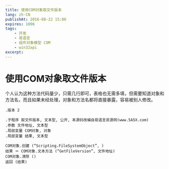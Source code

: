 ```yaml
---
title: 使用COM对象取文件版本
lang: zh-CN
publishAt: 2016-08-22 15:06
expires: 1096
tags:
    - 开发
    - 易语言
    - 组件对象模型 COM
    - win32api
excerpt:
---
```


# 使用COM对象取文件版本

<RevisionInfo />

个人认为这种方法代码量少，只需几行即可，表格也无需多填，但需要知道对象和方法名，而且如果未经处理，对象和方法名都将直接暴露，容易被别人修改。

```易语言
.版本 2

.子程序 取文件版本, 文本型, 公开, 本源码改编自易语言资源网(www.5A5X.com)
.参数 文件地址, 文本型
.局部变量 COM对象, 对象
.局部变量 结果, 文本型

COM对象.创建 (“Scripting.FileSystemObject”, )
结果 ＝ COM对象.文本方法 (“GetFileVersion”, 文件地址)
COM对象.清除 ()
返回 (结果)
```
